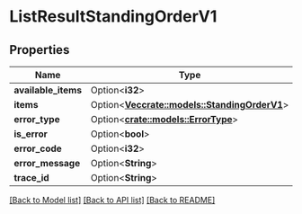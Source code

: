 # ListResultStandingOrderV1

## Properties

Name | Type | Description | Notes
------------ | ------------- | ------------- | -------------
**available_items** | Option<**i32**> |  | [optional]
**items** | Option<[**Vec<crate::models::StandingOrderV1>**](StandingOrder.v1.md)> |  | [optional]
**error_type** | Option<[**crate::models::ErrorType**](ErrorType..md)> |  | [optional]
**is_error** | Option<**bool**> |  | [optional]
**error_code** | Option<**i32**> |  | [optional]
**error_message** | Option<**String**> |  | [optional]
**trace_id** | Option<**String**> |  | [optional]

[[Back to Model list]](../README.md#documentation-for-models) [[Back to API list]](../README.md#documentation-for-api-endpoints) [[Back to README]](../README.md)


